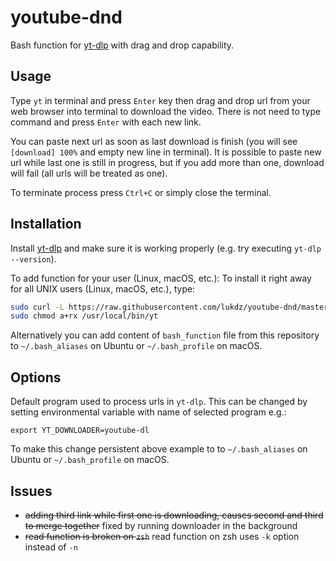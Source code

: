 # youtube-dnd
Bash function for [yt-dlp](https://github.com/yt-dlp/yt-dlp) with drag and drop capability.

## Usage
Type `yt` in terminal and press `Enter` key then drag and drop url from your web browser into terminal to download the video.
There is not need to type command and press `Enter` with each new link.

You can paste next url as soon as last download is finish (you will see `[download] 100%` and empty new line in terminal). 
It is possible to paste new url while last one is still in progress, but if you add more than one, download will fail (all urls will be treated as one).

To terminate process press `Ctrl+C` or simply close the terminal. 

## Installation
Install [yt-dlp](https://github.com/ytdl-org/youtube-dl) and make sure it is working properly (e.g. try executing `yt-dlp --version`).

To add function for your user (Linux, macOS, etc.):
To install it right away for all UNIX users (Linux, macOS, etc.), type:

```bash
sudo curl -L https://raw.githubusercontent.com/lukdz/youtube-dnd/master/yt -o /usr/local/bin/yt
sudo chmod a+rx /usr/local/bin/yt
```

Alternatively you can add content of `bash_function` file from this repository to `~/.bash_aliases` on Ubuntu or `~/.bash_profile` on macOS.

## Options
Default program used to process urls in `yt-dlp`. 
This can be changed by setting environmental variable with name of selected program e.g.:
```
export YT_DOWNLOADER=youtube-dl
```
To make this change persistent above example to to `~/.bash_aliases` on Ubuntu or `~/.bash_profile` on macOS.

## Issues
- ~~adding third link while first one is downloading, causes second and third to merge together~~ 
fixed by running downloader in the background
- ~~read function is broken on `zsh`~~ read function on zsh uses `-k` option instead of `-n`
